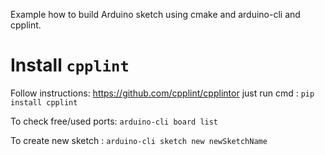 Example how to build Arduino sketch using cmake and arduino-cli and cpplint.

# Install `cpplint`

Follow instructions: https://github.com/cpplint/cpplintor just run cmd : `pip install cpplint`

To check free/used ports: `arduino-cli board list`

To create new sketch : `arduino-cli sketch new newSketchName`